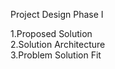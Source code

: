 Project Design Phase I

1.Proposed Solution<br>
2.Solution Architecture<br>
3.Problem Solution Fit<br>
